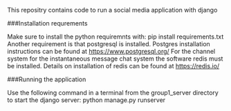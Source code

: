 This repositry contains code to run a social media application with django

###Installation requrements

Make sure to install the python requiremnts with:
	pip install requirements.txt
Another requirement is that postgresql is installed. Postgres installation instructions can be found at https://www.postgresql.org/
For the channel system for the instantaneous message chat system the software redis must be installed.
Details on installation of redis can be found at https://redis.io/

###Running the application

Use the following command in a terminal from the group1_server directory to start the django server:
	python manage.py runserver
